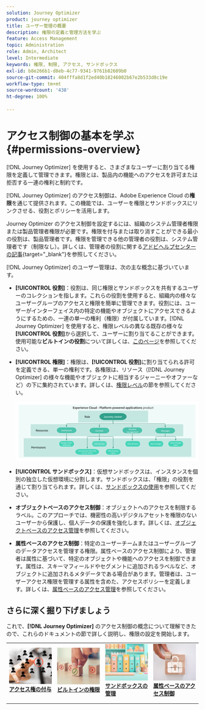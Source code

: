```yaml
---
solution: Journey Optimizer
product: journey optimizer
title: ユーザー管理の概要
description: 権限の定義と管理方法を学ぶ
feature: Access Management
topic: Administration
role: Admin, Architect
level: Intermediate
keywords: 権限, 制限, アクセス, サンドボックス
exl-id: b8e266b1-d8eb-4c77-9341-9761b82609b0
source-git-commit: 404fffa8d1f2ed40b18246002b67e2b533d8c19e
workflow-type: tm+mt
source-wordcount: '438'
ht-degree: 100%

---
```


# アクセス制御の基本を学ぶ {#permissions-overview}

[!DNL Journey Optimizer] を使用すると、さまざまなユーザーに割り当てる権限を定義して管理できます。権限とは、製品内の機能へのアクセスを許可または拒否する一連の権利と制約です。

[!DNL Journey Optimizer] のアクセス制御は、Adobe Experience Cloud の&#x200B;**権限**&#x200B;を通じて提供されます。この機能では、ユーザーを権限とサンドボックスにリンクさせる、役割とポリシーを活用します。

Journey Optimizer のアクセス制御を設定するには、組織のシステム管理者権限または製品管理者権限が必要です。権限を付与または取り消すことができる最小の役割は、製品管理者です。権限を管理できる他の管理者の役割は、システム管理者です（制限なし）。詳しくは、管理者の役割に関する[アドビヘルプセンターの記事](https://helpx.adobe.com/jp/enterprise/using/admin-roles.html){target="_blank"}を参照してください。

<!-- A high-level workflow for gaining and assigning access permissions can be summarized as follows:

* After licensing [!DNL Journey Optimizer], an email is sent to the administrator specified during licensing.
* The administrator logs in to Adobe Admin Console and selects [!DNL Journey Optimizer] from the list of products on the overview page.
* To grant access to [!DNL Journey Optimizer], it is recommended that the administrator add users to the default product profile
* In Experience Platform Permissions, the administrator can create new roles or edit the permissions and users for any existing roles.
* When creating or editing a role, the administrator adds users to the role using the users tab, and grants permissions to these users (such as "Read Datasets" or "Manage Schemas") by editing the role's permissions. Similarly, the administrator can assign access to sandboxes using the same editing option.
* When users log in to the Journey Optimizer user interface, their access to capabilities is driven by the permissions that have been granted to them from the previous step. For example, if a user does not have the View Datasets permission, the Datasets tab in the side menu will not be visible to that user.-->


[!DNL Journey Optimizer] のユーザー管理は、次の主な概念に基づいています。

* **[!UICONTROL 役割]**：役割は、同じ権限とサンドボックスを共有するユーザーのコレクションを指します。これらの役割を使用すると、組織内の様々なユーザーグループのアクセスと権限を簡単に管理できます。役割には、ユーザーがインターフェイス内の特定の機能やオブジェクトにアクセスできるようにするための、一連の単一の権利（権限）が付属しています。[!DNL Journey Optimizer] を使用すると、権限レベルの異なる既存の様々な&#x200B;**[!UICONTROL 役割]**&#x200B;から選択して、ユーザーに割り当てることができます。使用可能な&#x200B;**ビルトインの役割**&#x200B;について詳しくは、[このページ](ootb-product-profiles.md)を参照してください。

* **[!UICONTROL 権限]**：権限は、**[!UICONTROL 役割]**&#x200B;に割り当てられる許可を定義できる、単一の権利です。各権限は、リソース（[!DNL Journey Optimizer] の様々な機能やオブジェクトに相当するジャーニーやオファーなど）の下に集約されています。詳しくは、[権限レベル](high-low-permissions.md)の節を参照してください。

  ![](assets/do-not-localize/permissions_2.png)

* **[!UICONTROL サンドボックス]**：仮想サンドボックスは、インスタンスを個別の独立した仮想環境に分割します。サンドボックスは、「権限」の役割を通じて割り当てられます。詳しくは、[サンドボックスの使用](sandboxes.md)を参照してください。

* **オブジェクトベースのアクセス制御**：オブジェクトへのアクセスを制限するラベル。このアプローチでは、機密性の高いデジタルアセットを権限のないユーザーから保護し、個人データの保護を強化します。詳しくは、[オブジェクトベースのアクセス管理](object-based-access.md)を参照してください。

* **属性ベースのアクセス制御**：特定のユーザーチームまたはユーザーグループのデータアクセスを管理する権限。属性ベースのアクセス制御により、管理者は属性に基づいて、特定のオブジェクトや機能へのアクセスを制御できます。属性は、スキーマフィールドやセグメントに追加されるラベルなど、オブジェクトに追加されるメタデータである場合があります。管理者は、ユーザーアクセス権限を管理する属性を含めた、アクセスポリシーを定義します。詳しくは、[属性ベースのアクセス管理](attribute-based-access.md)を参照してください。


## さらに深く掘り下げましょう

これで、**[!DNL Journey Optimizer]** のアクセス制御の概念について理解できたので、これらのドキュメントの節で詳しく説明し、権限の設定を開始します。


<table style="table-layout:fixed"><tr style="border: 0;">
<td>
<a href="permissions.md">
<img alt="権限" src="assets/do-not-localize/role.jpg">
</a>
<div>
<a href="permissions.md"><strong>アクセス権の付与</strong></a>
</div>
<p>
</td>
<td>
<a href="ootb-permissions.md">
<img alt="ビルトインの権限" src="assets/do-not-localize/select.jpg">
</a>
<div>
<a href="ootb-permissions.md"><strong>ビルトインの権限</strong></a>
</div>
<p>
</td>
<td>
<a href="sandboxes.md">
<img alt="サンドボックスの管理" src="assets/do-not-localize/sandboxes.jpg">
</a>
<div>
<a href="sandboxes.md"><strong>サンドボックスの管理</strong></a>
</div>
<p></td>
<td>
<a href="attribute-based-access.md">
<img alt="属性ベースのアクセス制御" src="assets/do-not-localize/data-access.jpeg">
</a>
<div>
<a href="attribute-based-access.md"><strong>属性ベースのアクセス制御</strong></a>
</div>
<p>
</td>
</tr></table>